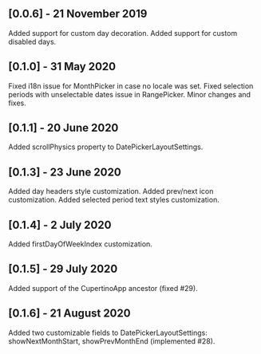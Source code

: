 ## [0.0.6] - 21 November 2019
Added support for custom day decoration.
Added support for custom disabled days.

## [0.1.0] - 31 May 2020
Fixed i18n issue for MonthPicker in case no locale was set.
Fixed selection periods with unselectable dates issue in RangePicker.
Minor changes and fixes.

## [0.1.1] - 20 June 2020
Added scrollPhysics property to DatePickerLayoutSettings.

## [0.1.3] - 23 June 2020
Added day headers style customization.
Added prev/next icon customization.
Added selected period text styles customization.

## [0.1.4] - 2 July 2020
Added firstDayOfWeekIndex customization.

## [0.1.5] - 29 July 2020
Added support of the CupertinoApp ancestor (fixed #29).

## [0.1.6] - 21 August 2020
Added two customizable fields to DatePickerLayoutSettings: showNextMonthStart, showPrevMonthEnd (implemented #28).